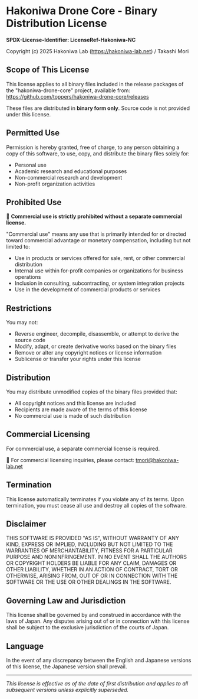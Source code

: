 # Hakoniwa Drone Core - Binary Distribution License

**SPDX-License-Identifier: LicenseRef-Hakoniwa-NC**

Copyright (c) 2025 Hakoniwa Lab (https://hakoniwa-lab.net) / Takashi Mori

## Scope of This License

This license applies to all binary files included in the release packages of the "hakoniwa-drone-core" project, available from: https://github.com/toppers/hakoniwa-drone-core/releases

These files are distributed in **binary form only**. Source code is not provided under this license.

## Permitted Use

Permission is hereby granted, free of charge, to any person obtaining a copy of this software, to use, copy, and distribute the binary files solely for:

- Personal use
- Academic research and educational purposes
- Non-commercial research and development
- Non-profit organization activities

## Prohibited Use

🚫 **Commercial use is strictly prohibited without a separate commercial license.**

"Commercial use" means any use that is primarily intended for or directed toward commercial advantage or monetary compensation, including but not limited to:

- Use in products or services offered for sale, rent, or other commercial distribution
- Internal use within for-profit companies or organizations for business operations
- Inclusion in consulting, subcontracting, or system integration projects
- Use in the development of commercial products or services

## Restrictions

You may not:
- Reverse engineer, decompile, disassemble, or attempt to derive the source code
- Modify, adapt, or create derivative works based on the binary files
- Remove or alter any copyright notices or license information
- Sublicense or transfer your rights under this license

## Distribution

You may distribute unmodified copies of the binary files provided that:
- All copyright notices and this license are included
- Recipients are made aware of the terms of this license
- No commercial use is made of such distribution

## Commercial Licensing

For commercial use, a separate commercial license is required. 

📩 For commercial licensing inquiries, please contact: tmori@hakoniwa-lab.net

## Termination

This license automatically terminates if you violate any of its terms. Upon termination, you must cease all use and destroy all copies of the software.

## Disclaimer

THIS SOFTWARE IS PROVIDED "AS IS", WITHOUT WARRANTY OF ANY KIND, EXPRESS OR IMPLIED, INCLUDING BUT NOT LIMITED TO THE WARRANTIES OF MERCHANTABILITY, FITNESS FOR A PARTICULAR PURPOSE AND NONINFRINGEMENT. IN NO EVENT SHALL THE AUTHORS OR COPYRIGHT HOLDERS BE LIABLE FOR ANY CLAIM, DAMAGES OR OTHER LIABILITY, WHETHER IN AN ACTION OF CONTRACT, TORT OR OTHERWISE, ARISING FROM, OUT OF OR IN CONNECTION WITH THE SOFTWARE OR THE USE OR OTHER DEALINGS IN THE SOFTWARE.

## Governing Law and Jurisdiction

This license shall be governed by and construed in accordance with the laws of Japan. Any disputes arising out of or in connection with this license shall be subject to the exclusive jurisdiction of the courts of Japan.

## Language

In the event of any discrepancy between the English and Japanese versions of this license, the Japanese version shall prevail.

---

*This license is effective as of the date of first distribution and applies to all subsequent versions unless explicitly superseded.*
